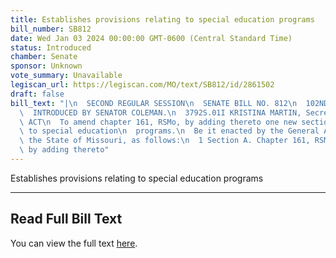 ```yaml
---
title: Establishes provisions relating to special education programs
bill_number: SB812
date: Wed Jan 03 2024 00:00:00 GMT-0600 (Central Standard Time)
status: Introduced
chamber: Senate
sponsor: Unknown
vote_summary: Unavailable
legiscan_url: https://legiscan.com/MO/text/SB812/id/2861502
draft: false
bill_text: "|\n  SECOND REGULAR SESSION\n  SENATE BILL NO. 812\n  102ND GENERA L ASSEMBLY\n\
  \  INTRODUCED BY SENATOR COLEMAN.\n  3792S.01I KRISTINA MARTIN, Secretary\n  AN\
  \ ACT\n  To amend chapter 161, RSMo, by adding thereto one new section relating\
  \ to special education\n  programs.\n  Be it enacted by the General Assembly of\
  \ the State of Missouri, as follows:\n  1 Section A. Chapter 161, RSMo, is amended\
  \ by adding thereto"
---
```

Establishes provisions relating to special education programs

---

## Read Full Bill Text

You can view the full text [here](https://legiscan.com/MO/text/SB812/id/2861502).
